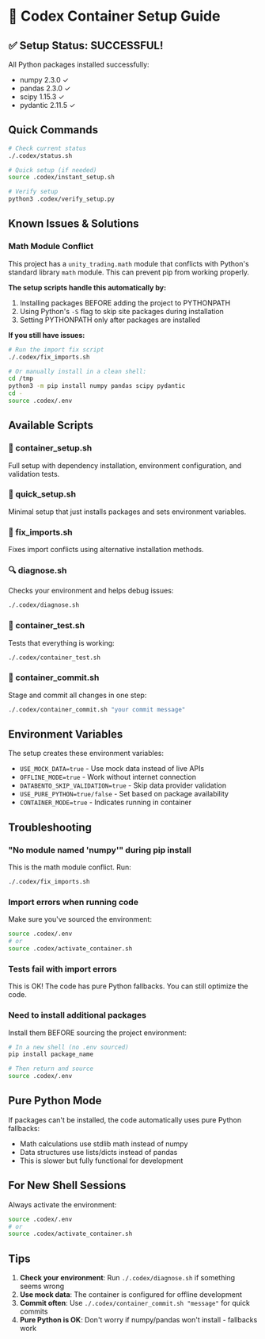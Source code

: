 # 🐳 Codex Container Setup Guide

## ✅ Setup Status: SUCCESSFUL!

All Python packages installed successfully:
- numpy 2.3.0 ✓
- pandas 2.3.0 ✓
- scipy 1.15.3 ✓
- pydantic 2.11.5 ✓

## Quick Commands

```bash
# Check current status
./.codex/status.sh

# Quick setup (if needed)
source .codex/instant_setup.sh

# Verify setup
python3 .codex/verify_setup.py
```

## Known Issues & Solutions

### Math Module Conflict

This project has a `unity_trading.math` module that conflicts with Python's standard library `math` module. This can prevent pip from working properly.

**The setup scripts handle this automatically by:**
1. Installing packages BEFORE adding the project to PYTHONPATH
2. Using Python's `-S` flag to skip site packages during installation
3. Setting PYTHONPATH only after packages are installed

**If you still have issues:**
```bash
# Run the import fix script
./.codex/fix_imports.sh

# Or manually install in a clean shell:
cd /tmp
python3 -m pip install numpy pandas scipy pydantic
cd -
source .codex/.env
```

## Available Scripts

### 🚀 container_setup.sh
Full setup with dependency installation, environment configuration, and validation tests.

### 🏃 quick_setup.sh
Minimal setup that just installs packages and sets environment variables.

### 🔧 fix_imports.sh
Fixes import conflicts using alternative installation methods.

### 🔍 diagnose.sh
Checks your environment and helps debug issues:
```bash
./.codex/diagnose.sh
```

### 🧪 container_test.sh
Tests that everything is working:
```bash
./.codex/container_test.sh
```

### 💾 container_commit.sh
Stage and commit all changes in one step:
```bash
./.codex/container_commit.sh "your commit message"
```

## Environment Variables

The setup creates these environment variables:
- `USE_MOCK_DATA=true` - Use mock data instead of live APIs
- `OFFLINE_MODE=true` - Work without internet connection
- `DATABENTO_SKIP_VALIDATION=true` - Skip data provider validation
- `USE_PURE_PYTHON=true/false` - Set based on package availability
- `CONTAINER_MODE=true` - Indicates running in container

## Troubleshooting

### "No module named 'numpy'" during pip install
This is the math module conflict. Run:
```bash
./.codex/fix_imports.sh
```

### Import errors when running code
Make sure you've sourced the environment:
```bash
source .codex/.env
# or
source .codex/activate_container.sh
```

### Tests fail with import errors
This is OK! The code has pure Python fallbacks. You can still optimize the code.

### Need to install additional packages
Install them BEFORE sourcing the project environment:
```bash
# In a new shell (no .env sourced)
pip install package_name

# Then return and source
source .codex/.env
```

## Pure Python Mode

If packages can't be installed, the code automatically uses pure Python fallbacks:
- Math calculations use stdlib math instead of numpy
- Data structures use lists/dicts instead of pandas
- This is slower but fully functional for development

## For New Shell Sessions

Always activate the environment:
```bash
source .codex/.env
# or
source .codex/activate_container.sh
```

## Tips

1. **Check your environment**: Run `./.codex/diagnose.sh` if something seems wrong
2. **Use mock data**: The container is configured for offline development
3. **Commit often**: Use `./.codex/container_commit.sh "message"` for quick commits
4. **Pure Python is OK**: Don't worry if numpy/pandas won't install - fallbacks work
